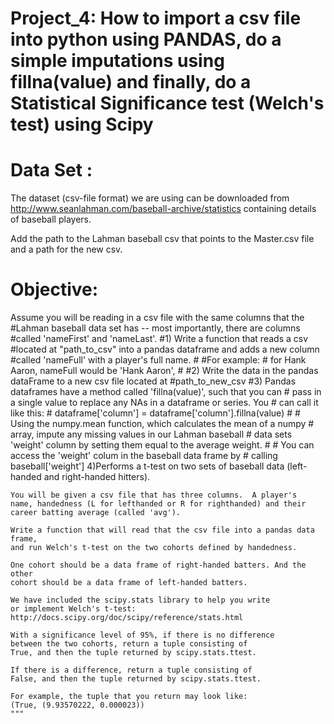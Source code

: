 # Project_4: How to import a csv file into python using PANDAS, do a simple imputations using fillna(value) and finally, do a Statistical Significance test (Welch's test) using Scipy 


# Data Set :

The dataset (csv-file format) we are using can be downloaded from http://www.seanlahman.com/baseball-archive/statistics containing details of baseball players.

Add the path to the Lahman baseball csv that points to the Master.csv file and a path for the new csv.

# Objective:
Assume you will be reading in a csv file with the same columns that the
    #Lahman baseball data set has -- most importantly, there are columns
    #called 'nameFirst' and 'nameLast'.
    #1) Write a function that reads a csv
    #located at "path_to_csv" into a pandas dataframe and adds a new column
    #called 'nameFull' with a player's full name.
    #
    #For example:
    #   for Hank Aaron, nameFull would be 'Hank Aaron', 
	#
	#2) Write the data in the pandas dataFrame to a new csv file located at
	#path_to_new_csv
    #3) Pandas dataframes have a method called 'fillna(value)', such that you can
    # pass in a single value to replace any NAs in a dataframe or series. You
    # can call it like this: 
    #     dataframe['column'] = dataframe['column'].fillna(value)
    #
    # Using the numpy.mean function, which calculates the mean of a numpy
    # array, impute any missing values in our Lahman baseball
    # data sets 'weight' column by setting them equal to the average weight.
    # 
    # You can access the 'weight' colum in the baseball data frame by
    # calling baseball['weight']
    4)Performs a t-test on two sets of baseball data (left-handed and right-handed hitters).

    You will be given a csv file that has three columns.  A player's
    name, handedness (L for lefthanded or R for righthanded) and their
    career batting average (called 'avg').
    
    Write a function that will read that the csv file into a pandas data frame,
    and run Welch's t-test on the two cohorts defined by handedness.
    
    One cohort should be a data frame of right-handed batters. And the other
    cohort should be a data frame of left-handed batters.
    
    We have included the scipy.stats library to help you write
    or implement Welch's t-test:
    http://docs.scipy.org/doc/scipy/reference/stats.html
    
    With a significance level of 95%, if there is no difference
    between the two cohorts, return a tuple consisting of
    True, and then the tuple returned by scipy.stats.ttest.  
    
    If there is a difference, return a tuple consisting of
    False, and then the tuple returned by scipy.stats.ttest.
    
    For example, the tuple that you return may look like:
    (True, (9.93570222, 0.000023))
    """
